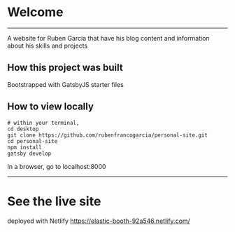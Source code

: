 # Welcome

---

A website for Ruben Garcia that have his blog content and information about his skills and projects

## How this project was built

Bootstrapped with GatsbyJS starter files

## How to view locally

``` shell
# within your terminal,
cd desktop
git clone https://github.com/rubenfrancogarcia/personal-site.git
cd personal-site
npm install
gatsby develop
```

In a browser, go to localhost:8000

---

# See the live site 

deployed with Netlify 
https://elastic-booth-92a546.netlify.com/ 

